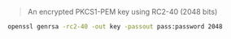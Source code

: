 > An encrypted PKCS1-PEM key using RC2-40 (2048 bits)

```sh
openssl genrsa -rc2-40 -out key -passout pass:password 2048
```
